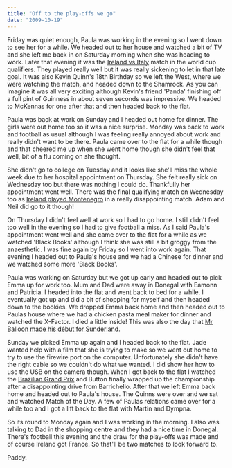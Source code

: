 ```yaml
---
title: "Off to the play-offs we go"
date: "2009-10-19"
---
```

Friday was quiet enough, Paula was working in the evening so I went down to see her for a while. We headed out to her house and watched a bit of TV and she left me back in on Saturday morning when she was heading to work. Later that evening it was the [Ireland vs Italy](http://www.rte.ie/sport/soccer/2009/1010/ireland_italy.html) match in the world cup qualifiers. They played really well but it was really sickening to let in that late goal. It was also Kevin Quinn's 18th Birthday so we left the West, where we were watching the match, and headed down to the Shamrock. As you can imagine it was all very exciting although Kevin's friend 'Panda' finishing off a full pint of Guinness in about seven seconds was impressive. We headed to McKennas for one after that and then headed back to the flat.

Paula was back at work on Sunday and I headed out home for dinner. The girls were out home too so it was a nice surprise. Monday was back to work and football as usual although I was feeling really annoyed about work and really didn't want to be there. Paula came over to the flat for a while though and that cheered me up when she went home though she didn't feel that well, bit of a flu coming on she thought.

She didn't go to college on Tuesday and it looks like she'll miss the whole week due to her hospital appointment on Thursday. She felt really sick on Wednesday too but there was nothing I could do. Thankfully her appointment went well. There was the final qualifying match on Wednesday too as [Ireland played Montenegro](http://www.rte.ie/sport/soccer/2009/1014/ireland_montengro.html) in a really disappointing match. Adam and Neil did go to it though!

On Thursday I didn't feel well at work so I had to go home. I still didn't feel too well in the evening so I had to give football a miss. As I said Paula's appointment went well and she came over to the flat for a while as we watched 'Black Books' although I think she was still a bit groggy from the anaesthetic. I was fine again by Friday so I went into work again. That evening I headed out to Paula's house and we had a Chinese for dinner and we watched some more 'Black Books'.

Paula was working on Saturday but we got up early and headed out to pick Emma up for work too. Mum and Dad were away in Donegal with Eamonn and Patricia. I headed into the flat and went back to bed for a while. I eventually got up and did a bit of shopping for myself and then headed down to the bookies. We dropped Emma back home and then headed out to Paulas house where we had a chicken pasta meal maker for dinner and watched the X-Factor. I died a little inside! This was also the day that [Mr Balloon made his début for Sunderland](http://www.rte.ie/sport/soccer/2009/1017/sunderland_liverpool.html).



Sunday we picked Emma up again and I headed back to the flat. Jade wanted help with a film that she is trying to make so we went out home to try to use the firewire port on the computer. Unfortunately she didn't have the right cable so we couldn't do what we wanted. I did show her how to use the USB on the camera though. When I got back to the flat I watched the [Brazilian Grand Prix](http://www.rte.ie/sport/motorsport/2009/1018/buttonj.html) and Button finally wrapped up the championship after a disappointing drive from Barrichello. After that we left Emma back home and headed out to Paula's house. The Quinns were over and we sat and watched Match of the Day. A few of Paulas relations came over for a while too and I got a lift back to the flat with Martin and Dympna.

So its round to Monday again and I was working in the morning. I also was talking to Dad in the shopping centre and they had a nice time in Donegal. There's football this evening and the draw for the play-offs was made and of course Ireland got France. So that'll be two matches to look forward to.

Paddy.